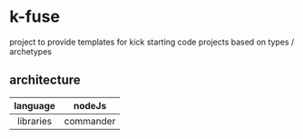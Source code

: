 # k-fuse
project to provide templates for kick starting code projects based on types / archetypes

## architecture

| language | nodeJs |
|:----------:|:----------------:|
|libraries| commander |


